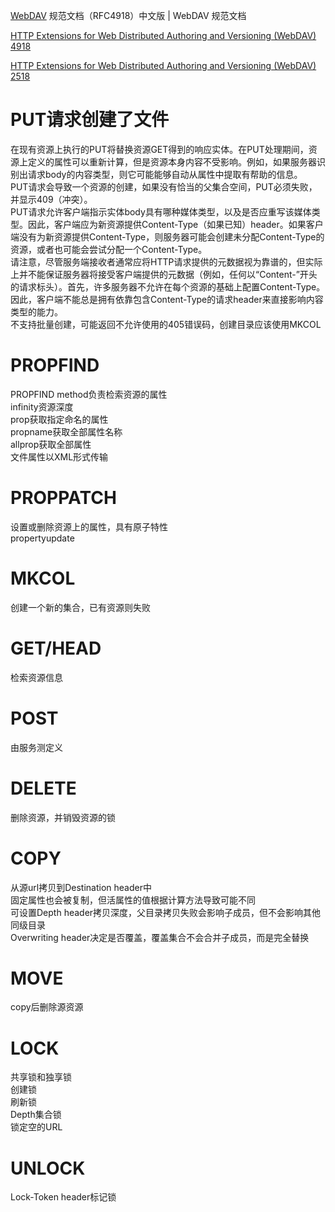 [WebDAV](https://fullstackplayer.github.io/WebDAV-RFC4918-CN/) 规范文档（RFC4918）中文版 | WebDAV 规范文档

[HTTP Extensions for Web Distributed Authoring and Versioning (WebDAV) 4918](https://datatracker.ietf.org/doc/html/rfc4918)

[HTTP Extensions for Web Distributed Authoring and Versioning (WebDAV) 2518](https://datatracker.ietf.org/doc/html/rfc2518)
# PUT请求创建了文件

在现有资源上执行的PUT将替换资源GET得到的响应实体。在PUT处理期间，资源上定义的属性可以重新计算，但是资源本身内容不受影响。例如，如果服务器识别出请求body的内容类型，则它可能能够自动从属性中提取有帮助的信息。  
PUT请求会导致一个资源的创建，如果没有恰当的父集合空间，PUT必须失败，并显示409（冲突）。  
PUT请求允许客户端指示实体body具有哪种媒体类型，以及是否应重写该媒体类型。因此，客户端应为新资源提供Content-Type（如果已知）header。如果客户端没有为新资源提供Content-Type，则服务器可能会创建未分配Content-Type的资源，或者也可能会尝试分配一个Content-Type。  
请注意，尽管服务端接收者通常应将HTTP请求提供的元数据视为靠谱的，但实际上并不能保证服务器将接受客户端提供的元数据（例如，任何以“Content-”开头的请求标头）。首先，许多服务器不允许在每个资源的基础上配置Content-Type。因此，客户端不能总是拥有依靠包含Content-Type的请求header来直接影响内容类型的能力。  
不支持批量创建，可能返回不允许使用的405错误码，创建目录应该使用MKCOL
 
# PROPFIND 

PROPFIND method负责检索资源的属性  
infinity资源深度  
prop获取指定命名的属性  
propname获取全部属性名称  
allprop获取全部属性  
文件属性以XML形式传输

# PROPPATCH

设置或删除资源上的属性，具有原子特性  
propertyupdate 

# MKCOL

创建一个新的集合，已有资源则失败

# GET/HEAD

检索资源信息

# POST

由服务测定义

# DELETE

删除资源，并销毁资源的锁

# COPY

从源url拷贝到Destination header中  
固定属性也会被复制，但活属性的值根据计算方法导致可能不同  
可设置Depth header拷贝深度，父目录拷贝失败会影响子成员，但不会影响其他同级目录  
Overwriting header决定是否覆盖，覆盖集合不会合并子成员，而是完全替换

# MOVE

copy后删除源资源

# LOCK

共享锁和独享锁  
创建锁  
刷新锁  
Depth集合锁  
锁定空的URL

# UNLOCK

Lock-Token header标记锁